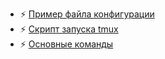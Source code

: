 - ⚡ [Пример файла конфигурации](./tmux.conf)
- ⚡ [Скрипт запуска tmux](./tmux.sh)
- ⚡ [Основные команды](./tmux_command.md)
